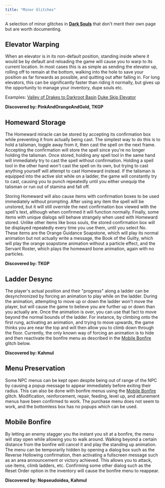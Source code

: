 ```yaml
---
title: "Minor Glitches"
---
```


A selection of minor glitches in **[Dark Souls](/darksouls)** that don't merit their own page but are worth documenting.

## Elevator Warping

When an elevator is in its non-default position, standing inside where it would be by default and reloading the game will cause you to warp to its current location. In most cases this is as simple as sending the elevator up, rolling off to remain at the bottom, walking into the hole to save your position as far forwards as possible, and quitting out after falling in. For long elevators, this can be significantly faster than riding it normally, but gives up the opportunity to manage your inventory, dupe souls etc.

Examples: [Valley of Drakes to Darkroot Basin](https://youtu.be/loC-f4LNr-I) [Duke Skip Elevator](https://youtu.be/syo4lbt_Aus)

**Discovered by: PinkAndOrangeAndGold, TKGP**

## Homeward Storage

The Homeward miracle can be stored by accepting its confirmation box while preventing it from actually being cast. The simplest way to do this is to hold a talisman, toggle away from it, then cast the spell on the next frame. Accepting the confirmation will store the spell since you're no longer holding the talisman. Once stored, holding any spell tool in the same hand will immediately try to cast the spell without confirmation. Holding a spell tool in the other hand won't cast the spell on its own, but trying to cast anything yourself will attempt to cast Homeward instead. If the talisman is equipped into the active slot while on a ladder, the game will constantly try to cast, causing you to punch repeatedly until you either unequip the talisman or run out of stamina and fall off.

Storing Homeward will also cause items with confirmation boxes to be used immediately without prompting. After using any item the spell will be unstored, but it will still override the next confirmation box viewed with the spell's text, although when confirmed it will function normally. Finally, some items with unique dialogs will behave strangely when used with Homeward stored. Unlike other items like boss souls, the stored confirmation box will be displayed repeatedly every time you use them, until you select No. These items are the Orange Guidance Soapstone, which will play its normal animation but not actually write a message, the Book of the Guilty, which will play the orange soapstone animation without a particle effect, and the Servant Roster, which plays the homeward bone animation, again with no particles.

**Discovered by: TKGP**

## Ladder Desync

The player's actual position and their "progress" along a ladder can be desynchronized by forcing an animation to play while on the ladder. During the animation, attempting to move up or down the ladder won't move the player, but will cause the game to believe you are further up or down than you actually are. Once the animation is over, you can use that fact to move beyond the normal bounds of the ladder. For instance, by climbing onto the first rung, activating an animation, and trying to move upwards, the game thinks you are near the top and will then allow you to climb down through the floor. Currently, the only known way of forcing an animation is to hide and then reactivate the bonfire menu as described in the [Mobile Bonfire](/darksouls/minor-glitchesmobile-bonfire) glitch below.

**Discovered by: Kahmul**

## Menu Preservation

Some NPC menus can be kept open despite being out of range of the NPC by causing a popup message to appear immediately before exiting their radius. This can also be done with bonfire menus using the [Mobile Bonfire](/darksouls/minor-glitchesmobile-bonfire) glitch. Modification, reinforcement, repair, feeding, level up, and attunement menus have been confirmed to work. The purchase menu does not seem to work, and the bottomless box has no popups which can be used.

## Mobile Bonfire

By letting an enemy stagger you the instant you sit at a bonfire, the menu will stay open while allowing you to walk around. Walking beyond a certain distance from the bonfire will cancel it and play the standing up animation. The menu can be temporarily hidden by opening a dialog box such as the Reverse Hollowing confirmation, then activating a fullscreen message such as an area announcement or victory achieved. This allows you to attack, use items, climb ladders, etc. Confirming some other dialog such as the Reset Order option in the inventory will cause the bonfire menu to reappear.

**Discovered by: Nopseudoidea, Kahmul**
